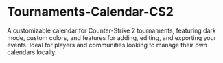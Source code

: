 # Tournaments-Calendar-CS2
A customizable calendar for Counter-Strike 2 tournaments, featuring dark mode, custom colors, and features for adding, editing, and exporting your events. Ideal for players and communities looking to manage their own calendars locally.
